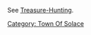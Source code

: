 See [Treasure-Hunting](Treasure-Hunting "wikilink").

[Category: Town Of Solace](Category:_Town_Of_Solace "wikilink")
